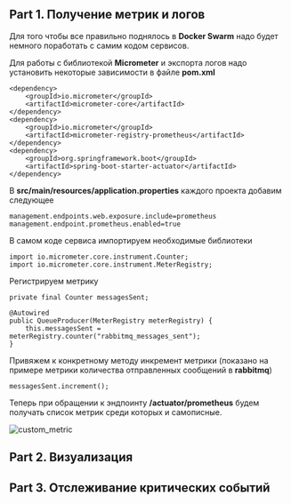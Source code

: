 ## Part 1. Получение метрик и логов

Для того чтобы все правильно поднялось в **Docker Swarm** надо будет немного поработать с самим кодом сервисов.

Для работы с библиотекой **Micrometer** и экспорта логов надо установить некоторые зависимости в файле **pom.xml**


```
<dependency>
    <groupId>io.micrometer</groupId>
    <artifactId>micrometer-core</artifactId>
</dependency>
<dependency>
    <groupId>io.micrometer</groupId>
    <artifactId>micrometer-registry-prometheus</artifactId>
</dependency>
<dependency>
    <groupId>org.springframework.boot</groupId>
    <artifactId>spring-boot-starter-actuator</artifactId>
</dependency>
```

В **src/main/resources/application.properties** каждого проекта добавим следующее

```
management.endpoints.web.exposure.include=prometheus
management.endpoint.prometheus.enabled=true
```

В самом коде сервиса импортируем необходимые библиотеки

```
import io.micrometer.core.instrument.Counter;
import io.micrometer.core.instrument.MeterRegistry;
```

Регистрируем метрику

```
private final Counter messagesSent;

@Autowired
public QueueProducer(MeterRegistry meterRegistry) {
    this.messagesSent = meterRegistry.counter("rabbitmq_messages_sent");
}
```

Привяжем к конкретному методу инкремент метрики (показано на примере метрики количества отправленных сообщений в **rabbitmq**)

```
messagesSent.increment();
```

Теперь при обращении к эндпоинту **/actuator/prometheus** будем получать список метрик среди которых и самописные.

![custom_metric](screenshots/image1.png)

## Part 2. Визуализация



## Part 3. Отслеживание критических событий


